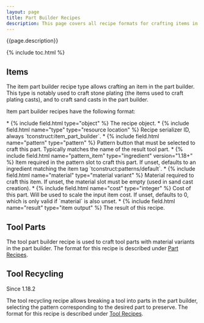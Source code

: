 ```yaml
---
layout: page
title: Part Builder Recipes
description: This page covers all recipe formats for crafting items in the Tinkers' Construct part builder.
---
```

{{page.description}}

{% include toc.html %}

## Items

The item part builder recipe type allows crafting an item in the part builder. This type is notably used to craft stone plating (the items used to craft plating casts), and to craft sand casts in the part builder.

Item part builder recipes have the following format:

<div class="treeview" markdown=1>
* {% include field.html type="object" %} The recipe object.
    * {% include field.html name="type" type="resource location" %} Recipe serializer ID, always `tconstruct:item_part_builder`.
    * {% include field.html name="pattern" type="pattern" %} Pattern button that must be selected to craft this part. Typically matches the name of the result tool part.
    * {% include field.html name="pattern_item" type="ingredient" version="1.18+" %} Item required in the pattern slot to craft this part. If unset, defaults to an ingredient matching the item tag `tconstruct:patterns/default`.
    * {% include field.html name="material" type="material variant" %} Material required to craft this item. If unset, the material slot must be empty (used in sand cast creation).
    * {% include field.html name="cost" type="integer" %} Cost of this part. Will be used to scale the input item cost. If unset, defaults to 0, which is only valid if `material` is also unset.
    * {% include field.html name="result" type="item output" %} The result of this recipe.
</div>

## Tool Parts

The tool part builder recipe is used to craft tool parts with material variants in the part builder. The format for this recipe is described under [Part Recipes](../parts#part-builder).

## Tool Recycling
<div class="hatnote">Since 1.18.2</div>

The tool recycling recipe allows breaking a tool into parts in the part builder, selecting the pattern corresponding to the desired part to preserve. The format for this recipe is described under [Tool Recipes](../tools#tool-recycling).
